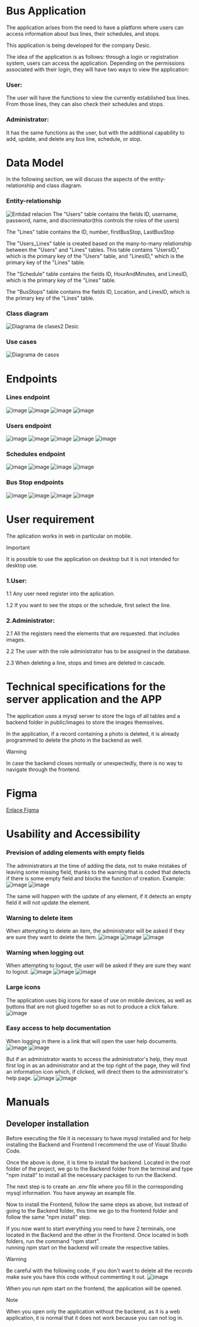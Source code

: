 # Bus Application
The application arises from the need to have a platform where users can access information about bus lines, their schedules, and stops.

This application is being developed for the company Desic.

The idea of the application is as follows: through a login or registration system, users can access the application. Depending on the permissions associated with their login, they will have two ways to view the application:

### User:

The user will have the functions to view the currently established bus lines. From those lines, they can also check their schedules and stops.

### Administrator:

It has the same functions as the user, but with the additional capability to add, update, and delete any bus line, schedule, or stop.

# Data Model
In the following section, we will discuss the aspects of the entity-relationship and class diagram.

### Entity-relationship
![Entidad relacion](https://github.com/JoelMartinHernandez/Proyecto-Desic/assets/131310480/53c42eb9-d4bf-418d-b028-d10c292cd152)
The "Users" table contains the fields ID, username, password, name, and discriminator(this controls the roles of the users)

The "Lines" table contains the ID, number, firstBusStop, LastBusStop

The "Users_Lines" table is created based on the many-to-many relationship between the "Users" and "Lines" tables. This table contains "UsersID," which is the primary key of the "Users" table, and "LinesID," which is the primary key of the "Lines" table.

The "Schedule" table contains the fields ID, HourAndMinutes, and LinesID, which is the primary key of the "Lines" table.

The "BusStops" table contains the fields ID, Location, and LinesID, which is the primary key of the "Lines" table.

### Class diagram
![Diagrama de clases2 Desic](https://github.com/JoelMartinHernandez/Proyecto-Desic/assets/131310480/68aa25d2-4986-41cc-8687-fc7c62cd539f)

### Use cases
![Diagrama de casos](https://github.com/JoelMartinHernandez/Proyecto-Desic/assets/131310480/20ddb853-f22f-4040-b69c-d6bc75a1658d)

# Endpoints

### Lines endpoint
![image](https://github.com/JoelMartinHernandez/Proyecto-Desic/assets/131310480/7412c19b-985a-4fab-b032-81f5f0676647)
![image](https://github.com/JoelMartinHernandez/Proyecto-Desic/assets/131310480/5660793e-ee62-4a3a-88b3-4eb1b1bb24cb)
![image](https://github.com/JoelMartinHernandez/Proyecto-Desic/assets/131310480/2b38332a-4d69-4431-89bc-e8994458d443)
![image](https://github.com/JoelMartinHernandez/Proyecto-Desic/assets/131310480/ae7e57c2-64a3-4814-9467-15a623d2c588)

### Users endpoint
![image](https://github.com/JoelMartinHernandez/Proyecto-Desic/assets/131310480/273c7ac3-ef4e-4fda-b4bd-cc1c4d287ecc)
![image](https://github.com/JoelMartinHernandez/Proyecto-Desic/assets/131310480/0ec5134e-6156-4108-95ec-1d8687d21648)
![image](https://github.com/JoelMartinHernandez/Proyecto-Desic/assets/131310480/b19d2905-cd7f-451a-aad7-63a34b7b8688)
![image](https://github.com/JoelMartinHernandez/Proyecto-Desic/assets/131310480/f43b1bbe-701a-4517-a489-73d935d4f0d7)
![image](https://github.com/JoelMartinHernandez/Proyecto-Desic/assets/131310480/b3a2703f-b1b6-415b-a137-7f3c22ded135)

### Schedules endpoint
![image](https://github.com/JoelMartinHernandez/Proyecto-Desic/assets/131310480/d86717be-1f68-48df-9d02-e85298fccdf4)
![image](https://github.com/JoelMartinHernandez/Proyecto-Desic/assets/131310480/438a2e92-798f-49e0-9961-ea4a5db9a038)
![image](https://github.com/JoelMartinHernandez/Proyecto-Desic/assets/131310480/140a9186-554a-4c61-a913-74728f8bc3cb)
![image](https://github.com/JoelMartinHernandez/Proyecto-Desic/assets/131310480/30063d09-e943-4bfe-84c9-8112dc4ff9eb)

### Bus Stop endpoints
![image](https://github.com/JoelMartinHernandez/Proyecto-Desic/assets/131310480/dde03e16-f931-4d33-b696-33d0fcbed340)
![image](https://github.com/JoelMartinHernandez/Proyecto-Desic/assets/131310480/dc3e9975-49eb-4063-b31e-430aa841d4ea)
![image](https://github.com/JoelMartinHernandez/Proyecto-Desic/assets/131310480/026dec33-0bf5-4b93-ad4e-7e0c82f4a708)
![image](https://github.com/JoelMartinHernandez/Proyecto-Desic/assets/131310480/8644329e-3a62-41eb-9e67-459ee8efc2e3)


# User requirement
The aplication works in web in particular on mobile.
> [!IMPORTANT]
> It is possible to use the application on desktop but it is not intended for desktop use.

### 1.User:
1.1 Any user need register into the aplication.

1.2 If you want to see the stops or the schedule, first select the line.

### 2.Administrator:
2.1 All the registers need the elements that are requested. that includes images.

2.2 The user with the role administrator has to be assigned in the database.

2.3 When deleting a line, stops and times are deleted in cascade.

# Technical specifications for the server application and the APP
The application uses a mysql server to store the logs of all tables and a backend folder in public/images to store the images themselves.

In the application, if a record containing a photo is deleted, it is already programmed to delete the photo in the backend as well.
> [!WARNING]
>In case the backend closes normally or unexpectedly, there is no way to navigate through the frontend.

# Figma
[Enlace Figma](https://www.figma.com/file/Qs5ePGQ6fIWDLK2SWQhob9/Proyecto-Desic?type=design&node-id=0%3A1&mode=design&t=rI9LVburwdWDxmGZ-1)

# Usability and Accessibility

### Prevision of adding elements with empty fields
The administrators at the time of adding the data, not to make mistakes of leaving some missing field, thanks to the warning that is coded that detects if there is some empty field and blocks the function of creation.
Example:
![image](https://github.com/JoelMartinHernandez/Proyecto-Desic/assets/131310480/d750c08c-eadc-46e0-9667-84e5508ee43f)
![image](https://github.com/JoelMartinHernandez/Proyecto-Desic/assets/131310480/92d5ea68-ee62-43d8-aeff-4da1c7ba0cf3)

The same will happen with the update of any element, if it detects an empty field it will not update the element.

### Warning to delete item
When attempting to delete an item, the administrator will be asked if they are sure they want to delete the item.
![image](https://github.com/JoelMartinHernandez/Proyecto-Desic/assets/131310480/eaecd54e-b123-4e98-bcad-8f29599e58ac)
![image](https://github.com/JoelMartinHernandez/Proyecto-Desic/assets/131310480/aaefcf95-cc2c-4a76-a6e7-60a37f86f534)
![image](https://github.com/JoelMartinHernandez/Proyecto-Desic/assets/131310480/790eb410-b494-409b-9e0e-2ad01ba034c7)

### Warning when logging out
When attempting to logout, the user will be asked if they are sure they want to logout.
![image](https://github.com/JoelMartinHernandez/Proyecto-Desic/assets/131310480/100b7ed0-9925-434b-9abe-a548f69e7756)
![image](https://github.com/JoelMartinHernandez/Proyecto-Desic/assets/131310480/0c4e6562-756c-42f4-898c-b420a9620adb)
![image](https://github.com/JoelMartinHernandez/Proyecto-Desic/assets/131310480/4d27ac94-3c97-4c35-8992-4f46dd907ab5)

### Large icons
The application uses big icons for ease of use on mobile devices, as well as buttons that are not glued together so as not to produce a click failure.
![image](https://github.com/JoelMartinHernandez/Proyecto-Desic/assets/131310480/b7e9d287-4463-4468-97ce-69c823a13b0b)

### Easy access to help documentation
When logging in there is a link that will open the user help documents.
![image](https://github.com/JoelMartinHernandez/Proyecto-Desic/assets/131310480/029c3002-6859-4d66-95c6-758aae334a26)
![image](https://github.com/JoelMartinHernandez/Proyecto-Desic/assets/131310480/0541ed9f-ca4f-43fb-bfa8-0d665608eaaa)

But if an administrator wants to access the administrator's help, they must first log in as an administrator and at the top right of the page, they will find an information icon which, if clicked, will direct them to the administrator's help page.
![image](https://github.com/JoelMartinHernandez/Proyecto-Desic/assets/131310480/daa0832a-0343-4804-abde-96b40de5ab4b)
![image](https://github.com/JoelMartinHernandez/Proyecto-Desic/assets/131310480/650ecd24-eeb3-4be1-b59b-a2ace1d55913)

# Manuals

## Developer installation
Before executing the file it is necessary to have mysql installed and for help installing the Backend and Frontend I recommend the use of Visual Studio Code.

Once the above is done, it is time to install the backend. Located in the root folder of the project, we go to the Backend folder from the terminal and type "npm install" to install all the necessary packages to run the Backend.

The next step is to create an .env file where you fill in the corresponding mysql information. You have anyway an example file.

Now to install the Frontend, follow the same steps as above, but instead of going to the Backend folder, this time we go to the frontend folder and follow the same "npm install" step.

If you now want to start everything you need to have 2 terminals, one located in the Backend and the other in the Frontend. Once located in both folders, run the command "npm start".\
running npm start on the backend will create the respective tables.

> [!WARNING]
> Be careful with the following code, if you don't want to delete all the records make sure you have this code without commenting it out.
![image](https://github.com/JoelMartinHernandez/Proyecto-Desic/assets/131310480/2fb26faf-f25b-48c5-8b7c-dd85ff016272)

When you run npm start on the frontend, the application will be opened.
> [!NOTE]
> When you open only the application without the backend, as it is a web application, it is normal that it does not work because you can not log in.
